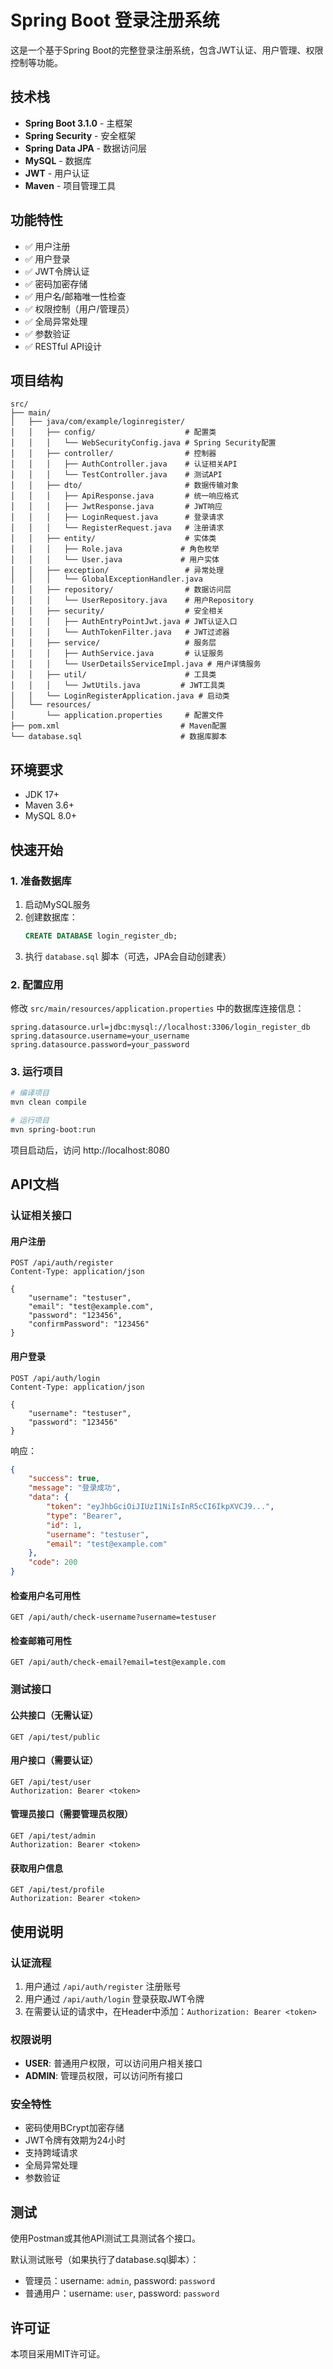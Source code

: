 # Spring Boot 登录注册系统

这是一个基于Spring Boot的完整登录注册系统，包含JWT认证、用户管理、权限控制等功能。

## 技术栈

- **Spring Boot 3.1.0** - 主框架
- **Spring Security** - 安全框架
- **Spring Data JPA** - 数据访问层
- **MySQL** - 数据库
- **JWT** - 用户认证
- **Maven** - 项目管理工具

## 功能特性

- ✅ 用户注册
- ✅ 用户登录
- ✅ JWT令牌认证
- ✅ 密码加密存储
- ✅ 用户名/邮箱唯一性检查
- ✅ 权限控制（用户/管理员）
- ✅ 全局异常处理
- ✅ 参数验证
- ✅ RESTful API设计

## 项目结构

```
src/
├── main/
│   ├── java/com/example/loginregister/
│   │   ├── config/                    # 配置类
│   │   │   └── WebSecurityConfig.java # Spring Security配置
│   │   ├── controller/                # 控制器
│   │   │   ├── AuthController.java    # 认证相关API
│   │   │   └── TestController.java    # 测试API
│   │   ├── dto/                       # 数据传输对象
│   │   │   ├── ApiResponse.java       # 统一响应格式
│   │   │   ├── JwtResponse.java       # JWT响应
│   │   │   ├── LoginRequest.java      # 登录请求
│   │   │   └── RegisterRequest.java   # 注册请求
│   │   ├── entity/                    # 实体类
│   │   │   ├── Role.java             # 角色枚举
│   │   │   └── User.java             # 用户实体
│   │   ├── exception/                 # 异常处理
│   │   │   └── GlobalExceptionHandler.java
│   │   ├── repository/                # 数据访问层
│   │   │   └── UserRepository.java    # 用户Repository
│   │   ├── security/                  # 安全相关
│   │   │   ├── AuthEntryPointJwt.java # JWT认证入口
│   │   │   └── AuthTokenFilter.java   # JWT过滤器
│   │   ├── service/                   # 服务层
│   │   │   ├── AuthService.java       # 认证服务
│   │   │   └── UserDetailsServiceImpl.java # 用户详情服务
│   │   ├── util/                      # 工具类
│   │   │   └── JwtUtils.java         # JWT工具类
│   │   └── LoginRegisterApplication.java # 启动类
│   └── resources/
│       └── application.properties     # 配置文件
├── pom.xml                           # Maven配置
└── database.sql                      # 数据库脚本
```

## 环境要求

- JDK 17+
- Maven 3.6+
- MySQL 8.0+

## 快速开始

### 1. 准备数据库

1. 启动MySQL服务
2. 创建数据库：
   ```sql
   CREATE DATABASE login_register_db;
   ```
3. 执行 `database.sql` 脚本（可选，JPA会自动创建表）

### 2. 配置应用

修改 `src/main/resources/application.properties` 中的数据库连接信息：

```properties
spring.datasource.url=jdbc:mysql://localhost:3306/login_register_db
spring.datasource.username=your_username
spring.datasource.password=your_password
```

### 3. 运行项目

```bash
# 编译项目
mvn clean compile

# 运行项目
mvn spring-boot:run
```

项目启动后，访问 http://localhost:8080

## API文档

### 认证相关接口

#### 用户注册
```
POST /api/auth/register
Content-Type: application/json

{
    "username": "testuser",
    "email": "test@example.com",
    "password": "123456",
    "confirmPassword": "123456"
}
```

#### 用户登录
```
POST /api/auth/login
Content-Type: application/json

{
    "username": "testuser",
    "password": "123456"
}
```

响应：
```json
{
    "success": true,
    "message": "登录成功",
    "data": {
        "token": "eyJhbGciOiJIUzI1NiIsInR5cCI6IkpXVCJ9...",
        "type": "Bearer",
        "id": 1,
        "username": "testuser",
        "email": "test@example.com"
    },
    "code": 200
}
```

#### 检查用户名可用性
```
GET /api/auth/check-username?username=testuser
```

#### 检查邮箱可用性
```
GET /api/auth/check-email?email=test@example.com
```

### 测试接口

#### 公共接口（无需认证）
```
GET /api/test/public
```

#### 用户接口（需要认证）
```
GET /api/test/user
Authorization: Bearer <token>
```

#### 管理员接口（需要管理员权限）
```
GET /api/test/admin
Authorization: Bearer <token>
```

#### 获取用户信息
```
GET /api/test/profile
Authorization: Bearer <token>
```

## 使用说明

### 认证流程

1. 用户通过 `/api/auth/register` 注册账号
2. 用户通过 `/api/auth/login` 登录获取JWT令牌
3. 在需要认证的请求中，在Header中添加：`Authorization: Bearer <token>`

### 权限说明

- **USER**: 普通用户权限，可以访问用户相关接口
- **ADMIN**: 管理员权限，可以访问所有接口

### 安全特性

- 密码使用BCrypt加密存储
- JWT令牌有效期为24小时
- 支持跨域请求
- 全局异常处理
- 参数验证

## 测试

使用Postman或其他API测试工具测试各个接口。

默认测试账号（如果执行了database.sql脚本）：
- 管理员：username: `admin`, password: `password`
- 普通用户：username: `user`, password: `password`

## 许可证

本项目采用MIT许可证。

